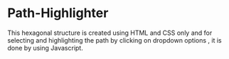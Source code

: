 # Path-Highlighter
This hexagonal structure is created using HTML and CSS only and for selecting and highlighting the path by clicking on dropdown options , it is done by using Javascript. 
